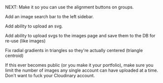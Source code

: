 

NEXT: Make it so you can use the alignment buttons on groups.

Add an image search bar to the left sidebar.

Add ability to upload an svg.

Add ability to upload svgs to the images page and save them to the DB for re-use (like images)

Fix radial gradients in triangles so they're actually centered (triangle centroid)



If this ever becomes public (or you make it your portfolio), make sure you limit the number of images any single account can have uploaded at a time. Don't want to fuck your Cloudinary account.